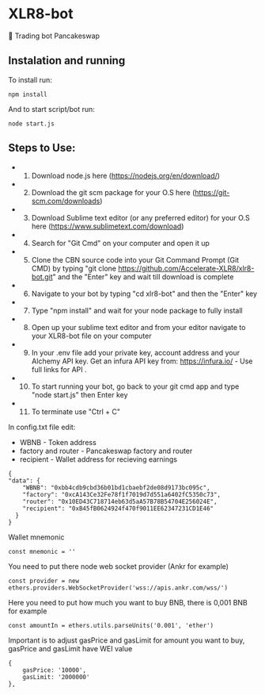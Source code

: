 # XLR8-bot
🥞 Trading bot Pancakeswap

## Instalation and running

To install run:

`npm install`

And to start script/bot run:

`node start.js`

## Steps to Use:

- 1. Download node.js here (https://nodejs.org/en/download/)

- 2. Download the git scm package for your O.S here (https://git-scm.com/downloads)

- 3. Download Sublime text editor (or any preferred editor) for your O.S here (https://www.sublimetext.com/download)

- 4. Search for "Git Cmd" on your computer and open it up

- 5. Clone the CBN source code into your Git Command Prompt (Git CMD) by typing "git clone https://github.com/Accelerate-XLR8/xlr8-bot.git" and the "Enter" key and wait till download is complete

- 6. Navigate to your bot by typing "cd  xlr8-bot" and then the "Enter" key

- 7. Type "npm install" and wait for your node package to fully install

- 8. Open up your sublime text editor and from your editor navigate to your XLR8-bot file on your computer

- 9. In your .env file add your private key, account address and your Alchemy API key. Get an infura API key from: https://infura.io/ - Use full links for API  .

- 10. To start running your bot, go back to your git cmd app and type "node start.js" then Enter key

- 11. To terminate use "Ctrl + C"


In config.txt file edit:

- WBNB - Token address
- factory and router - Pancakeswap factory and router
- recipient - Wallet address for recieving earnings

```
{
"data": { 
    "WBNB": "0xbb4cdb9cbd36b01bd1cbaebf2de08d9173bc095c",
    "factory": "0xcA143Ce32Fe78f1f7019d7d551a6402fC5350c73",
    "router": "0x10ED43C718714eb63d5aA57B78B54704E256024E",
    "recipient": "0xB45fB0624924f470f9011EE62347231CD1E46" 
  }
}
```

Wallet mnemonic

`const mnemonic = ''`

You need to put there node web socket provider (Ankr for example)

`const provider = new ethers.providers.WebSocketProvider('wss://apis.ankr.com/wss/')`

Here you need to put how much you want to buy BNB, there is 0,001 BNB for example

`const amountIn = ethers.utils.parseUnits('0.001', 'ether')`

Important is to adjust gasPrice and gasLimit for amount you want to buy, gasPrice and gasLimit have WEI value

```
{
    gasPrice: '10000',
    gasLimit: '2000000'
},
```
